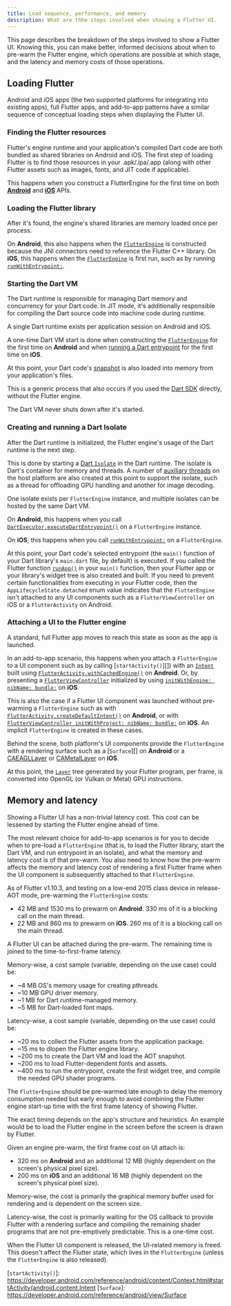 ```yaml
---
title: Load sequence, performance, and memory
description: What are thhe steps involved when showing a Flutter UI.
---
```


This page describes the breakdown of the steps involved
to show a Flutter UI. Knowing this, you can make better, informed decisions
about when to pre-warm the Flutter engine, which operations are possible
at which stage, and the latency and memory costs of those operations.

## Loading Flutter

Android and iOS apps (the two supported platforms for
integrating into existing apps), full Flutter apps,
and add-to-app patterns have a similar sequence of
conceptual loading steps when displaying the Flutter UI.

### Finding the Flutter resources

Flutter's engine runtime and your application's compiled Dart code are both
bundled as shared libraries on Android and iOS. The first step of loading
Flutter is to find those resources in your .apk/.ipa/.app (along with
other Flutter assets such as images, fonts, and JIT code if applicable).

This happens when you construct a FlutterEngine for the first time on both
**[Android][android-engine]** and **[iOS][ios-engine]** APIs.

### Loading the Flutter library

After it's found, the engine's shared libraries are memory loaded
once per process.

On **Android**, this also happens when the
[`FlutterEngine`][android-engine] is constructed because the
JNI connectors need to reference the Flutter C++ library.
On **iOS**, this happens when the
[`FlutterEngine`][ios-engine] is first run,
such as by running [`runWithEntrypoint:`][].

### Starting the Dart VM

The Dart runtime is responsible for managing Dart memory and concurrency for
your Dart code. In JIT mode, it's additionally responsible for compiling
the Dart source code into machine code during runtime.

A single Dart runtime exists per application session on Android and iOS.

A one-time Dart VM start is done when constructing the
[`FlutterEngine`][android-engine] for the first time on
**Android** and when [running a Dart entrypoint][ios-engine]
for the first time on **iOS**.

At this point, your Dart code's [snapshot][]
is also loaded into memory from your application's files.

This is a generic process that also occurs if you used the
[Dart SDK][] directly, without the Flutter engine.

The Dart VM never shuts down after it's started.

### Creating and running a Dart Isolate

After the Dart runtime is initialized,
the Flutter engine's usage of the Dart
runtime is the next step.

This is done by starting a [Dart `Isolate`] in the Dart runtime.
The isolate is Dart's container for memory and threads.
A number of [auxiliary threads][] on the host platform are
also created at this point to support the isolate, such
as a thread for offloading GPU handling and another for image decoding.

One isolate exists per `FlutterEngine` instance, and multiple isolates
can be hosted by the same Dart VM.

On **Android**, this happens when you call
[`DartExecutor.executeDartEntrypoint()`][]
on a `FlutterEngine` instance.

On **iOS**, this happens when you call [`runWithEntrypoint:`][]
on a `FlutterEngine`.

At this point, your Dart code's selected entrypoint
(the `main()` function of your Dart library's `main.dart` file,
by default) is executed. If you called the
Flutter function [`runApp()`][] in your `main()` function,
then your Flutter app or your library's widget tree is also created
and built. If you need to prevent certain functionalities from executing
in your Flutter code, then the `AppLifecycleState.detached`
enum value indicates that the `FlutterEngine` isn't attached
to any UI components such as a `FlutterViewController`
on iOS or a `FlutterActivity` on Android.

### Attaching a UI to the Flutter engine

A standard, full Flutter app moves to reach this state as
soon as the app is launched.

In an add-to-app scenario,
this happens when you attach a `FlutterEngine`
to a UI component such as by calling [`startActivity()`][])
with an [`Intent`][] built using [`FlutterActivity.withCachedEngine()`][]
on **Android**. Or, by presenting a [`FlutterViewController`][]
initialized by using [`initWithEngine: nibName: bundle:`][]
on **iOS**.

This is also the case if a Flutter UI component was launched without
pre-warming a `FlutterEngine` such as with
[`FlutterActivity.createDefaultIntent()`][] on **Android**,
or with [`FlutterViewController initWithProject: nibName: bundle:`][]
on **iOS**. An implicit `FlutterEngine` is created in these cases.

Behind the scene, both platform's UI components provide the
`FlutterEngine` with a rendering surface such as a
[`Surface`][] on **Android** or a [CAEAGLLayer][] or [CAMetalLayer][]
on **iOS**.

At this point, the [`Layer`][] tree generated by your Flutter
program, per frame, is converted into
OpenGL (or Vulkan or Metal) GPU instructions.

## Memory and latency

Showing a Flutter UI has a non-trivial latency cost.
This cost can be lessened by starting the Flutter engine
ahead of time.

The most relevant choice for add-to-app scenarios is for you
to decide when to pre-load a `FlutterEngine`
(that is, to load the Flutter library, start the Dart VM,
and run entrypoint in an isolate), and what the memory and latency
cost is of that pre-warm. You also need to know how the pre-warm 
affects the memory and latency cost of rendering a first Flutter
frame when the UI component is subsequently attached
to that `FlutterEngine`.

As of Flutter v1.10.3, and testing on a low-end 2015 class device
in release-AOT mode, pre-warming the `FlutterEngine` costs:

* 42 MB and 1530 ms to prewarm on **Android**.
  330 ms of it is a blocking call on the main thread.
* 22 MB and 860 ms to prewarm on **iOS**.
  260 ms of it is a blocking call on the main thread.

A Flutter UI can be attached during the pre-warm.
The remaining time is joined to the time-to-first-frame latency.

Memory-wise, a cost sample (variable, depending on the use case) could be:

* ~4 MB OS's memory usage for creating pthreads.
* ~10 MB GPU driver memory.
* ~1 MB for Dart runtime-managed memory.
* ~5 MB for Dart-loaded font maps.

Latency-wise,
a cost sample (variable, depending on the use case) could be:

* ~20 ms to collect the Flutter assets from the application package.
* ~15 ms to dlopen the Flutter engine library.
* ~200 ms to create the Dart VM and load the AOT snapshot.
* ~200 ms to load Flutter-dependent fonts and assets.
* ~400 ms to run the entrypoint, create the first widget tree,
  and  compile the needed GPU shader programs.

The `FlutterEngine` should be pre-warmed late enough to delay the
memory consumption needed but early enough to avoid combining the
Flutter engine start-up time with the first frame latency of showing Flutter.

The exact timing depends on the app's structure and heuristics.
An example would be to load the Flutter engine in the screen
before the screen is drawn by Flutter.

Given an engine pre-warm, the first frame cost on UI attach is:

* 320 ms on **Android** and an additional 12 MB
  (highly dependent on the screen's physical pixel size).
* 200 ms on **iOS** and an additional 16 MB
  (highly dependent on the screen's physical pixel size).

Memory-wise, the cost is primarily the graphical memory buffer used for
rendering and is dependent on the screen size.

Latency-wise, the cost is primarily waiting for the OS callback to provide
Flutter with a rendering surface and compiling the remaining shader programs
that are not pre-emptively predictable. This is a one-time cost.

When the Flutter UI component is released, the UI-related memory is freed.
This doesn't affect the Flutter state, which lives in the `FlutterEngine`
(unless the `FlutterEngine` is also released).


[android-engine]: {{site.api}}/javadoc/io/flutter/embedding/engine/FlutterEngine.html
[auxiliary threads]: {{site.github}}/flutter/flutter/wiki/The-Engine-architecture#threading
[CAEAGLLayer]: https://developer.apple.com/documentation/quartzcore/caeagllayer
[CAMetalLayer]: https://developer.apple.com/documentation/quartzcore/cametallayer
[Dart `Isolate`]: {{site.dart.api}}/stable/dart-isolate/Isolate-class.htm
[Dart SDK]: {{site.dart-site}}/tools/sdk
[`DartExecutor.executeDartEntrypoint()`]: {{site.api}}/javadoc/io/flutter/embedding/engine/dart/DartExecutor.html#executeDartEntrypoint-io.flutter.embedding.engine.dart.DartExecutor.DartEntrypoint-
[`FlutterActivity.createDefaultIntent()`]: {{site.api}}/javadoc/io/flutter/embedding/android/FlutterActivity.html#createDefaultIntent-android.content.Context-
[`FlutterActivity.withCachedEngine()`]: {{site.api}}/javadoc/io/flutter/embedding/android/FlutterActivity.html#withCachedEngine-java.lang.String-
[`FlutterViewController`]: {{site.api}}/objcdoc/Classes/FlutterViewController.html
[`FlutterViewController initWithProject: nibName: bundle:`]: {{site.api}}/objcdoc/Classes/FlutterViewController.html#/c:objc(cs)FlutterViewController(im)initWithProject:nibName:bundle:
[`initWithEngine: nibName: bundle:`]: {{site.api}}/objcdoc/Classes/FlutterViewController.html#/c:objc(cs)FlutterViewController(im)initWithEngine:nibName:bundle:
[`Intent`]: https://developer.android.com/reference/android/content/Intent.html
[ios-engine]: {{site.api}}/objcdoc/Classes/FlutterEngine.html
[`Layer`]: {{site.api}}/flutter/rendering/Layer-class.html
[`runApp()`]: {{site.api}}/flutter/widgets/runApp.html
[`runWithEntrypoint:`]: {{site.api}}/objcdoc/Classes/FlutterEngine.html#/c:objc(cs)FlutterEngine(im)runWithEntrypoint:
[snapshot]: {{site.github}}/dart-lang/sdk/wiki/Snapshots
[`startActivity()`]: https://developer.android.com/reference/android/content/Context.html#startActivity(android.content.Intent
[`Surface`]: https://developer.android.com/reference/android/view/Surface

